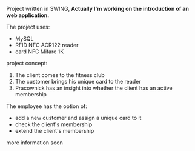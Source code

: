 Project written in SWING, <b>Actually I'm working on the introduction of an web application.</b><br>

The project uses: <br>
- MySQL <br>
- RFID NFC ACR122 reader <br>
- card NFC Mifare 1K <br>

project concept: <br>
1) The client comes to the fitness club <br>
2) The customer brings his unique card to the reader <br>
3) Pracownick has an insight into whether the client has an active membership <br>

The employee has the option of: <br>
- add a new customer and assign a unique card to it <br>
- check the client's membership <br>
- extend the client's membership <br>

more information soon

